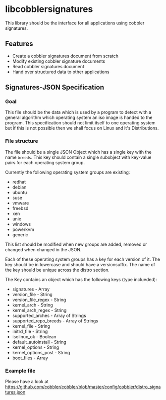 # libcobblersignatures

This library should be the interface for all applications using cobbler signatures.

## Features

- Create a cobbler signatures document from scratch
- Modify existing cobbler signature documents
- Read cobbler signatures document
- Hand over structured data to other applications

## Signatures-JSON Specification

### Goal

This file should be the data which is used by a program to detect with a general algorithm which operating system an iso
image is handed to the program. This specification should not limit itself to one operating system but if this is not
possible then we shall focus on Linux and it's Distributions.

### File structure

The file should be a single JSON Object which has a single key with the name `breeds`. This key should contain a single
subobject with key-value pairs for each operating system group.

Currently the following operating system groups are existing:

- redhat
- debian
- ubuntu
- suse
- vmware
- freebsd
- xen
- unix
- windows
- powerkvm
- generic

This list should be modified when new groups are added, removed or changed when changed in the JSON.

Each of these operating system groups has a key for each version of it. The key should be in lowercase and should have
a versionsuffix. The name of the key should be unique across the distro section.

The Key contains an object which has the following keys (type inclueded):

- signatures - Array
- version_file - String 
- version_file_regex - String
- kernel_arch - String
- kernel_arch_regex - String
- supported_arches - Array of Strings
- supported_repo_breeds - Array of Strings
- kernel_file - String
- initrd_file - String
- isolinux_ok - Boolean
- default_autoinstall - String
- kernel_options - String
- kernel_options_post - String
- boot_files - Array

### Example file

Please have a look at https://github.com/cobbler/cobbler/blob/master/config/cobbler/distro_signatures.json  
